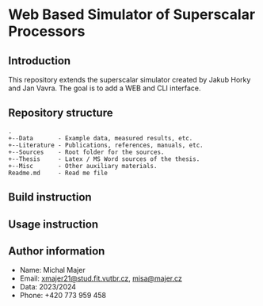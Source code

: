 # Web Based Simulator of Superscalar Processors

## Introduction

This repository extends the superscalar simulator created by Jakub Horky and Jan Vavra. The goal is to add a WEB and CLI interface.

## Repository structure

    .
    +--Data       - Example data, measured results, etc.
    +--Literature - Publications, references, manuals, etc.
    +--Sources    - Root folder for the sources.
    +--Thesis     - Latex / MS Word sources of the thesis.
    +--Misc       - Other auxiliary materials.
    Readme.md     - Read me file


## Build instruction


## Usage instruction


## Author information

 * Name: Michal Majer
 * Email: xmajer21@stud.fit.vutbr.cz, misa@majer.cz
 * Data: 2023/2024
 * Phone: +420 773 959 458
